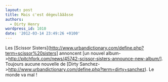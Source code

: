```yaml
---
layout: post
title: Mais c'est dégeulâââsse
authors:
  - Dirty Henry
wordpress_id: 1010
date: '2012-03-14 23:49:26 +0100'
---
```

Les [Scissor Sisters](http://www.urbandictionary.com/define.php?term=scissor%20sisters] annoncent [un nouvel album->http://pitchfork.com/news/45742-scissor-sisters-announce-new-album/]. Toujours aucune nouvelle de [Dirty Sanchez->http://www.urbandictionary.com/define.php?term=dirty+sanchez). Le monde va mal !
